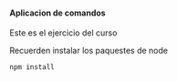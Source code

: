 #### Aplicacion de comandos

Este es el ejercicio del curso

Recuerden instalar los paquestes de node

```
npm install
```